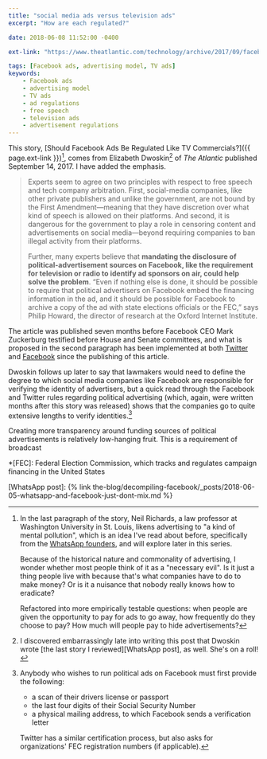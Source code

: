```yaml
---
title: "social media ads versus television ads"
excerpt: "How are each regulated?"

date: 2018-06-08 11:52:00 -0400

ext-link: "https://www.theatlantic.com/technology/archive/2017/09/facebook-ads-free-speech/539736/"

tags: [Facebook ads, advertising model, TV ads]
keywords:
    - Facebook ads
    - advertising model
    - TV ads
    - ad regulations
    - free speech
    - television ads
    - advertisement regulations
---
```


This story, [Should Facebook Ads Be Regulated Like TV Commercials?]({{ page.ext-link }})[^last-quote], comes from Elizabeth Dwoskin[^Dwoskin] of *The Atlantic* published September 14, 2017. I have added the emphasis.

> Experts seem to agree on two principles with respect to free speech and tech company arbitration. First, social-media companies, like other private publishers and unlike the government, are not bound by the First Amendment—meaning that they have discretion over what kind of speech is allowed on their platforms. And second, it is dangerous for the government to play a role in censoring content and advertisements on social media—beyond requiring companies to ban illegal activity from their platforms.
> 
> Further, many experts believe that **mandating the disclosure of political-advertisement sources on Facebook, like the requirement for television or radio to identify ad sponsors on air, could help solve the problem**. “Even if nothing else is done, it should be possible to require that political advertisers on Facebook embed the financing information in the ad, and it should be possible for Facebook to archive a copy of the ad with state elections officials or the FEC,” says Philip Howard, the director of research at the Oxford Internet Institute.

The article was published seven months before Facebook CEO Mark Zuckerburg testified before House and Senate committees, and what is proposed in the second paragraph has been implemented at both [Twitter][Twitter political ads] and [Facebook][Facebook political ads] since the publishing of this article.

Dwoskin follows up later to say that lawmakers would need to define the degree to which social media companies like Facebook are responsible for verifying the identity of advertisers, but a quick read through the Facebook and Twitter rules regarding political advertising (which, again, were written months after this story was released) shows that the companies go to quite extensive lengths to verify identities.[^political-ad-identities]

Creating more transparency around funding sources of political advertisements is relatively low-hanging fruit. This is a requirement of broadcast



*[FEC]: Federal Election Commission, which tracks and regulates campaign financing in the United States


[^Dwoskin]: I discovered embarrassingly late into writing this post that Dwoskin wrote [the last story I reviewed][WhatsApp post], as well. She's on a roll!

[^last-quote]:
    In the last paragraph of the story, Neil Richards, a law professor at Washington University in St. Louis, likens advertising to "a kind of mental pollution", which is an idea I've read about before, specifically from the [WhatsApp founders][WhatsApp hates ads], and will explore later in this series.
    
    Because of the historical nature and commonality of advertising, I wonder whether most people think of it as a "necessary evil". Is it just a thing people live with because that's what companies have to do to make money? Or is it a nuisance that nobody really knows how to eradicate?
    
    Refactored into more empirically testable questions: when people are given the opportunity to pay for ads to go away, how frequently do they choose to pay? How much will people pay to hide advertisements?

[^political-ad-identities]:
    Anybody who wishes to run political ads on Facebook must first provide the following:

    - a scan of their drivers license or passport
    - the last four digits of their Social Security Number
    - a physical mailing address, to which Facebook sends a verification letter

    Twitter has a similar certification process, but also asks for organizations' FEC registration numbers (if applicable).
    

[Facebook political ads]: https://www.facebook.com/business/help/208949576550051#
[Twitter political ads]: https://business.twitter.com/en/help/ads-policies/restricted-content-policies/political-campaigning.html
[WhatsApp hates ads]: https://blog.whatsapp.com/245/Why-we-dont-sell-ads
[WhatsApp post]: {% link the-blog/decompiling-facebook/_posts/2018-06-05-whatsapp-and-facebook-just-dont-mix.md %}